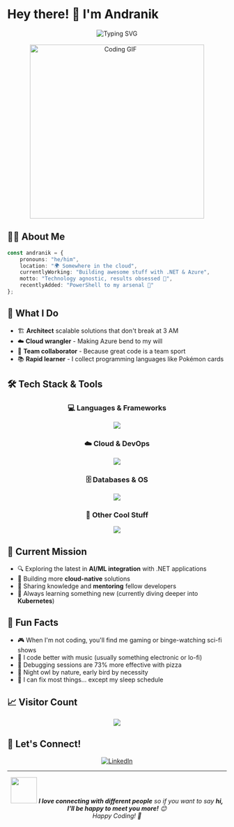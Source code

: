 # Hey there! 👋 I'm Andranik

<div align="center">
  <img src="https://readme-typing-svg.herokuapp.com?font=Fira+Code&size=25&pause=1000&color=F75C7E&center=true&vCenter=true&width=600&lines=Senior+Software+Engineer+%F0%9F%92%BB;Software+Architect+%F0%9F%8F%97%EF%B8%8F;Cloud+%26+DevOps+Specialist+%E2%98%81%EF%B8%8F;AI+Enthusiast+%F0%9F%A4%96;Always+Learning+Something+New+%F0%9F%9A%80" alt="Typing SVG" />
</div>

<br/>

<div align="center">
  <img src="https://media.giphy.com/media/qgQUggAC3Pfv687qPC/giphy.gif" width="400" alt="Coding GIF"/>
</div>

## 🧑‍💻 About Me

```typescript
const andranik = {
    pronouns: "he/him",
    location: "🌍 Somewhere in the cloud",
    currentlyWorking: "Building awesome stuff with .NET & Azure",
    motto: "Technology agnostic, results obsessed 🎯",
    recentlyAdded: "PowerShell to my arsenal 💪"
};
```

## 🚀 What I Do

- 🏗️ **Architect** scalable solutions that don't break at 3 AM
- ☁️ **Cloud wrangler** - Making Azure bend to my will
- 🤝 **Team collaborator** - Because great code is a team sport
- 📚 **Rapid learner** - I collect programming languages like Pokémon cards

## 🛠️ Tech Stack & Tools

<div align="center">

### 💻 Languages & Frameworks
<img src="https://skillicons.dev/icons?i=dotnet,cs,typescript,powershell,bash" />

### ☁️ Cloud & DevOps
<img src="https://skillicons.dev/icons?i=azure,aws,docker,kubernetes,terraform" />

### 🗄️ Databases & OS
<img src="https://skillicons.dev/icons?i=postgresql,mongodb,redis,linux,windows" />

### 🎨 Other Cool Stuff
<img src="https://skillicons.dev/icons?i=git,github,vscode,rider,visualstudio" />

</div>

## 🎯 Current Mission

- 🔍 Exploring the latest in **AI/ML integration** with .NET applications
- 🚀 Building more **cloud-native** solutions
- 📖 Sharing knowledge and **mentoring** fellow developers
- 🌱 Always learning something new (currently diving deeper into **Kubernetes**)

## 💬 Fun Facts

- 🎮 When I'm not coding, you'll find me gaming or binge-watching sci-fi shows
- 🎵 I code better with music (usually something electronic or lo-fi)
- 🍕 Debugging sessions are 73% more effective with pizza
- 🌙 Night owl by nature, early bird by necessity
- 🔧 I can fix most things... except my sleep schedule

## 📈 Visitor Count

<div align="center">
  <img src="https://profile-counter.glitch.me/YOUR_GITHUB_USERNAME/count.svg" />
</div>

## 🤝 Let's Connect!

<div align="center">

[![LinkedIn](https://img.shields.io/badge/LinkedIn-%230077B5.svg?logo=linkedin&logoColor=white)](https://linkedin.com/in/andranik-ghulyan-b9557796/)

</div>

---

<div align="center">
  <img src="https://media.giphy.com/media/LnQjpWaON8nhr21vNW/giphy.gif" width="60"> 
  <em><b>I love connecting with different people</b> so if you want to say <b>hi, I'll be happy to meet you more!</b> 😊</em>
</div>

<div align="center">
  <i>Happy Coding! 🚀</i>
</div>
